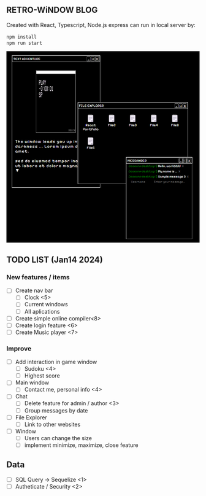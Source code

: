 ## RETRO-WiNDOW BLOG
Created with React, Typescript, Node.js express
can run in local server by: 
```
npm install
npm run start
```

![image](./demo.png)

## TODO LIST (Jan14 2024)

### New features / items
- [ ] Create nav bar
    - [ ] Clock <5>
    - [ ] Current windows
    - [ ] All aplications 
- [ ] Create simple online compiler<8>
- [ ] Create login feature <6>
- [ ] Create Music player <7>

### Improve 
- [ ] Add interaction in game window
    - [ ] Sudoku <4>
    - [ ] Highest score
- [ ] Main window
    - [ ] Contact me, personal info <4>
-  [ ] Chat
    - [ ] Delete feature for admin / author <3>
    - [ ] Group messages by date
- [ ] File Explorer 
    - [ ] Link to other websites
- [ ] Window
    - [ ] Users can change the size
    - [ ] implement minimize, maximize, close feature

## Data
- [ ] SQL Query -> Sequelize <1>
- [ ] Autheticate / Security <2>